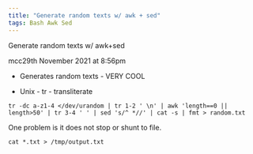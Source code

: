 ```yaml
---
title: "Generate random texts w/ awk + sed"
tags: Bash Awk Sed
---
```



Generate random texts w/ awk+sed

mcc29th November 2021 at 8:56pm

- Generates random texts - VERY COOL

- Unix - tr - transliterate

```
tr -dc a-z1-4 </dev/urandom | tr 1-2 ' \n' | awk 'length==0 || length>50' | tr 3-4 ' ' | sed 's/^ *//' | cat -s | fmt > random.txt
```

One problem is it does not stop or shunt to file.

```
cat *.txt > /tmp/output.txt
```




